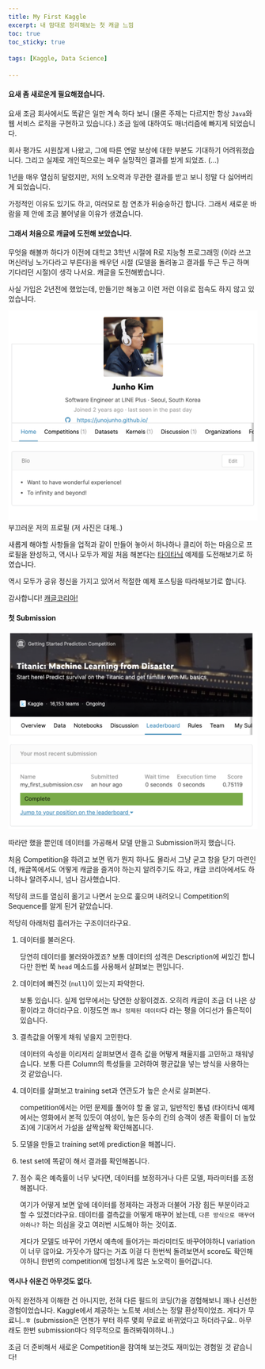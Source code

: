 ```yaml
---
title: My First Kaggle
excerpt: 내 맘대로 정리해보는 첫 캐글 느낌
toc: true
toc_sticky: true

tags: [Kaggle, Data Science]

---
```


#### 요새 좀 새로운게 필요해졌습니다.

요새 조금 회사에서도 똑같은 일만 계속 하다 보니 (물론 주제는 다르지만 항상 `Java`와 웹 서비스 로직을 구현하고 있습니다.) 조금 일에 대하여도 매너리즘에 빠지게 되었습니다.

회사 평가도 시원찮게 나왔고, 그에 따른 연말 보상에 대한 부분도 기대하기 어려워졌습니다. 그리고 실제로 개인적으로는 매우 실망적인 결과를 받게 되었죠. (...)

1년을 매우 열심히 달렸지만, 저의 노오력과 무관한 결과를 받고 보니 정말 다 싫어버리게 되었습니다.

가정적인 이유도 있기도 하고, 여러모로 참 연초가 뒤숭숭하긴 합니다. 그래서 새로운 바람을 제 안에 조금 불어넣을 이유가 생겼습니다.

#### 그래서 처음으로 캐글에 도전해 보았습니다.

무엇을 해볼까 하다가 이전에 대학교 3학년 시절에 R로 지능형 프로그래밍 (이라 쓰고 머신러닝 노가다라고 부른다)을 배우던 시절 (모델을 돌려놓고 결과를 두근 두근 하며 기다리던 시절)이 생각 나서요. 캐글을 도전해봤습니다.

사실 가입은 2년전에 했었는데, 만들기만 해놓고 이런 저런 이유로 접속도 하지 않고 있었습니다.

![1](../img/post/200215/kaggle/1.png)
부끄러운 저의 프로필 (저 사진은 대체..)

새롭게 해야할 사항들을 업적과 같이 만들어 놓아서 하나하나 클리어 하는 마음으로 프로필을 완성하고, 역시나 모두가 제일 처음 해본다는 [타이타닉](https://www.kaggle.com/c/titanic) 예제를 도전해보기로 하였습니다.

역시 모두가 공유 정신을 가지고 있어서 적절한 예제 포스팅을 따라해보기로 합니다.

감사합니다! [캐글코리아!](https://kaggle-kr.tistory.com/18?category=868316)

#### 첫 Submission

![2](../img/post/200215/kaggle/2.png)

따라만 했을 뿐인데 데이터를 가공해서 모델 만들고 Submission까지 했습니다.

처음 Competition을 하려고 보면 뭐가 뭔지 하나도 몰라서 그냥 굳고 창을 닫기 마련인데, 캐글쪽에서도 어떻게 캐글을 즐겨야 하는지 알려주기도 하고, 캐글 코리아에서도 하나하나 알려주시니, 넘나 감사했습니다.

적당히 코드를 열심히 옮기고 나면서 눈으로 훑으며 내려오니 Competition의 Sequence를 알게 된거 같았습니다.

적당히 아래처럼 흘러가는 구조이더라구요.

1. 데이터를 불러온다.

    당연히 데이터를 불러와야겠죠? 보통 데이터의 성격은 Description에 써있긴 합니다만 한번 쭉 `head` 메소드를 사용해서 살펴보는 편입니다.

2. 데이터에 빠진것 (`null`)이 있는지 파악한다.

    보통 있습니다. 실제 업무에서는 당연한 상황이겠죠. 오히려 캐글이 조금 더 나은 상황이라고 하더라구요. 이정도면 `꽤나 정제된 데이터`다 라는 평을 어디선가 들은적이 있습니다.

3. 결측값을 어떻게 채워 넣을지 고민한다.

    데이터의 속성을 이리저리 살펴보면서 결측 값을 어떻게 채울지를 고민하고 채워넣습니다. 보통 다른 Column의 특성들을 고려하여 평균값을 넣는 방식을 사용하는 것 같았습니다.

4. 데이터를 살펴보고 training set과 연관도가 높은 순서로 살펴본다.

    competition에서는 어떤 문제를 풀어야 할 줄 알고, 일반적인 통념 (타이타닉 예제에서는 영화에서 본적 있듯이 여성이, 높은 등수의 칸의 승객이 생존 확률이 더 높았죠)에 기대어서 가설을 살짝살짝 확인해봅니다.

5. 모델을 만들고 training set에 prediction을 해봅니다.
6. test set에 똑같이 해서 결과를 확인해봅니다.
7. 점수 혹은 예측률이 너무 낮다면, 데이터를 보정하거나 다른 모델, 파라미터를 조정해봅니다.

    여기가 어떻게 보면 앞에 데이터를 정제하는 과정과 더불어 가장 힘든 부분이라고 할 수 있겠더라구요. 데이터를 결측값을 어떻게 매꾸어 놨는데, `다른 방식으로 매꾸어야하나?` 하는 의심을 갖고 여러번 시도해야 하는 것이죠.

    게다가 모델도 바꾸어 가면서 예측에 들어가는 파라미터도 바꾸어야하니 variation이 너무 많아요. 가짓수가 많다는 거죠 이걸 다 한번씩 돌려보면서 score도 확인해야하니 한번의 competition에 엄청나게 많은 노오력이 들어갑니다.

#### 역시나 쉬운건 아무것도 없다.

아직 완전하게 이해한 건 아니지만, 전혀 다른 필드의 코딩(?)을 경험해보니 꽤나 신선한 경험이었습니다. Kaggle에서 제공하는 노트북 서비스는 정말 환상적이었죠. 게다가 무료니..ㅎ (submission은 언젠가 부터 하루 몇회 무료로 바뀌었다고 하더라구요.. 아무래도 한번 submission마다 의무적으로 돌려봐줘야하니..)

조금 더 준비해서 새로운 Competition을 참여해 보는것도 재미있는 경험일 것 같습니다!

